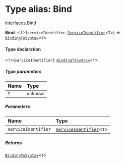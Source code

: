 # Type alias: Bind

[interfaces](/auto-docs/fixed-layout-editor/modules/interfaces.md).Bind

**Bind**: \<T>(`serviceIdentifier`: [`ServiceIdentifier`](/auto-docs/fixed-layout-editor/types/interfaces.ServiceIdentifier.md)<`T`>) => [`BindingToSyntax`](/auto-docs/fixed-layout-editor/interfaces/interfaces.BindingToSyntax.md)<`T`>

#### Type declaration

<`T`>(`serviceIdentifier`): [`BindingToSyntax`](/auto-docs/fixed-layout-editor/interfaces/interfaces.BindingToSyntax.md)<`T`>

##### Type parameters

| Name | Type |
| :------ | :------ |
| `T` | `unknown` |

##### Parameters

| Name | Type |
| :------ | :------ |
| `serviceIdentifier` | [`ServiceIdentifier`](/auto-docs/fixed-layout-editor/types/interfaces.ServiceIdentifier.md)<`T`> |

##### Returns

[`BindingToSyntax`](/auto-docs/fixed-layout-editor/interfaces/interfaces.BindingToSyntax.md)<`T`>
